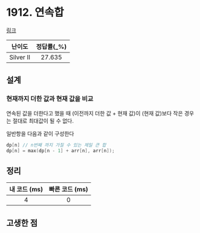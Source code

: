# 1912. 연속합

[링크](https://www.acmicpc.net/problem/1912)

|  난이도   | 정답률(\_%) |
| :-------: | :---------: |
| Silver II |   27.635    |

## 설계

### 현재까지 더한 값과 현재 값을 비교

연속된 값을 더한다고 했을 때 (이전까지 더한 값 + 현재 값)이 (현재 값)보다 작은 경우는
절대로 최대값이 될 수 없다.

일반항을 다음과 같이 구성한다

```cpp
dp[n] // n번째 까지 가질 수 있는 제일 큰 합
dp[n] = max(dp[n - 1] + arr[n], arr[n]);
```

## 정리

| 내 코드 (ms) | 빠른 코드 (ms) |
| :----------: | :------------: |
|      4       |       0        |

## 고생한 점
